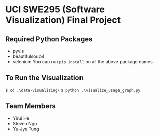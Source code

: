 # UCI SWE295 (Software Visualization) Final Project
## Required Python Packages
- pyvis
- beautifulsoup4
- selenium
You can run `pip install` on all the above package names.

## To Run the Visualization
`$ cd .\data-visualizing\`
`$ python .\visualize_usage_graph.py`

## Team Members
- Yirui He
- Steven Ngo
- Yu-Jye Tung
